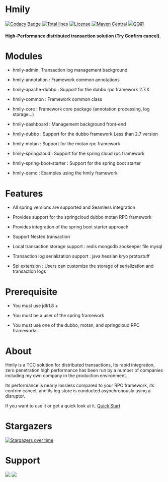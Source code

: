 Hmily
================
[![Codacy Badge](https://api.codacy.com/project/badge/Grade/2f0a0191b02448e6919aca6ce12a1584)](https://app.codacy.com/app/Dromara/hmily?utm_source=github.com&utm_medium=referral&utm_content=Dromara/hmily&utm_campaign=Badge_Grade_Settings)
[![Total lines](https://tokei.rs/b1/github/Dromara/hmily?category=lines)](https://github.com/yu199195/hmily)
[![License](https://img.shields.io/badge/License-Apache%202.0-blue.svg?label=license)](https://github.com/Dromara/hmily/blob/master/LICENSE)
[![Maven Central](https://img.shields.io/maven-central/v/org.dromara/hmily.svg?label=maven%20central)](http://search.maven.org/#search%7Cga%7C1%7Cg%3A%22org.dromara%22%20AND%20hmily)
[![QQ群](https://img.shields.io/badge/chat-on%20QQ-ff69b4.svg?style=flat-square)](https://shang.qq.com/wpa/qunwpa?idkey=2e9e353fa10924812bc58c10ab46de0ca6bef80e34168bccde275f7ca0cafd85)

#### High-Performance distributed transaction solution (Try Confirm cancel).


# Modules

  * hmily-admin: Transaction log management background
  
  * hmily-annotation : Framework common annotations
  
  * hmily-apache-dubbo : Support for the dubbo rpc framework 2.7.X

  * hmily-common :  Framework common class
  
  * hmily-core : Framework core package (annotation processing, log storage...)              
  
  * hmily-dashboard : Management background front-end
  
  * hmily-dubbo : Support for the dubbo framework Less than 2.7 version
  
  * hmily-motan : Support for the motan rpc framework
  
  * hmily-springcloud : Support for the spring cloud rpc framework
  
  * hmily-spring-boot-starter : Support for the spring boot starter
  
  * hmily-demo : Examples using the hmily framework
 
#  Features
   
   *  All spring versions are supported and Seamless integration
   
   *  Provides support for the springcloud dubbo motan RPC framework
   
   *  Provides integration of the spring boot starter approach
   
   *  Support Nested transaction 
   
   *  Local transaction storage support :  redis mongodb zookeeper file mysql
   
   *  Transaction log serialization support : java hessian kryo protostuff
   
   *  Spi extension : Users can customize the storage of serialization and transaction logs

# Prerequisite 

  * You must use jdk1.8 +
  
  * You must be a user of the spring framework
  
  * You must use one of the dubbo, motan, and springcloud RPC frameworks 
  
# About 

   Hmily is a TCC solution for distributed transactions, Its rapid integration, zero penetration high performance has been run by a number of companies including my own company in the production environment.
  
   Its performance is nearly lossless compared to your RPC framework, its confrim cancel, and its log store is conducted asynchronously using a disruptor.
  
   If you want to use it or get a quick look at it. [Quick Start](http://dromara.org/website/zh-cn/docs/hmily/index.html)
  
# Stargazers

[![Stargazers over time](https://starchart.cc/yu199195/hmily.svg)](https://starchart.cc/yu199195/hmily) 
 
# Support

  ![](https://yu199195.github.io/images/qq.png)    ![](https://yu199195.github.io/images/public.jpg)
 



